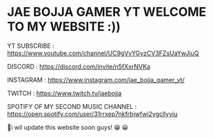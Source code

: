 # JAE BOJJA GAMER YT WELCOME TO MY WEBSITE :))


 YT SUBSCRIBE : https://www.youtube.com/channel/UC9gVvYGyzCV3FZsUaYwJiuQ
 
 DISCORD : https://discord.com/invite/n5fXxrNVKa 

INSTAGRAM : https://www.instagram.com/jae_bojja_gamer_yt/ 

TWITCH : https://www.twitch.tv/jaebojja

SPOTIFY OF MY SECOND MUSIC CHANNEL : https://open.spotify.com/user/31rrxep7nkfrbjwfwj2ygcllyyiu 

💯i wil update this website soon guys! 😁 😀
